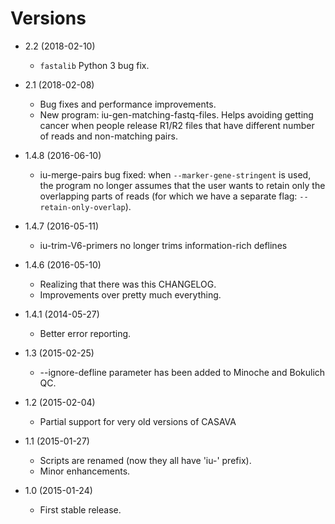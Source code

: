 Versions
========

* 2.2 (2018-02-10)
  	* `fastalib` Python 3 bug fix.

* 2.1 (2018-02-08)
  	* Bug fixes and performance improvements.
	* New program: iu-gen-matching-fastq-files. Helps avoiding getting cancer when people release R1/R2 files that have different number of reads and non-matching pairs.

* 1.4.8 (2016-06-10)
	* iu-merge-pairs bug fixed: when `--marker-gene-stringent` is used, the program no longer assumes that the user wants to retain only the overlapping parts of reads (for which we have a separate flag: `--retain-only-overlap`).

* 1.4.7 (2016-05-11)
	* iu-trim-V6-primers no longer trims information-rich deflines

* 1.4.6 (2016-05-10)
	* Realizing that there was this CHANGELOG.
	* Improvements over pretty much everything.

* 1.4.1 (2014-05-27)
    * Better error reporting.

* 1.3 (2015-02-25)
    * --ignore-defline parameter has been added to Minoche and Bokulich QC.

* 1.2 (2015-02-04)
    * Partial support for very old versions of CASAVA

* 1.1 (2015-01-27)
    * Scripts are renamed (now they all have 'iu-' prefix).
    * Minor enhancements.

* 1.0 (2015-01-24)
    * First stable release.
